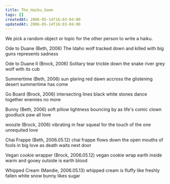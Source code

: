 ```yaml
---
title: The_Haiku_Game
tags: []
createdAt: 2006-05-14T16:03-04:00
updatedAt: 2006-05-14T16:03-04:00
---
```


We pick a random object or topic for the other person to write a haiku.

Ode to Duane (Beth, 2006)
  The Idaho wolf
  tracked down and killed with big guns
  represents sadness

Ode to Duane II (Brock, 2006)
  Solitary tear
  trickle down the snake river
  grey wolf with its cub

Summertime (Beth, 2006)
  sun glaring red dawn
  accross the glistening desert
  summertime has come

Go Board (Brock, 2006)
  intersecting lines
  black white stones dance together
  enemies no more

Bunny (Beth, 2006)
  soft pillow lightness
  bouncing by as life's comic clown
  goodluck paw all love

woozle (Brock, 2006)
  vibrating in fear
  squeal for the touch of the one
  unrequited love

Chai Frappe (Beth, 2006.05.12)
  chai frappe flows down
  the open mouths of fools in big love
  as death waits next door

Vegan cookie wrapper (Brock, 2006.05.12)
  vegan cookie wrap
  earth inside warm and gooey
  outside is earth blood

Whipped Cream (Mandie, 2006.05.13)
  whipped cream is fluffy
  like freshly fallen white snow
  bunny likes sugar


